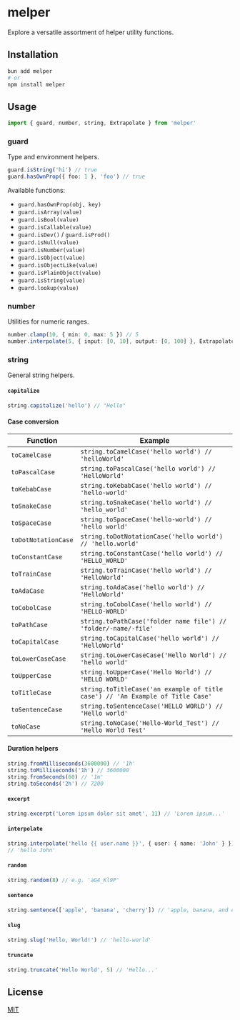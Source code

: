 # melper

Explore a versatile assortment of helper utility functions.

## Installation

```bash
bun add melper
# or
npm install melper
```

## Usage

```ts
import { guard, number, string, Extrapolate } from 'melper'
```

### guard

Type and environment helpers.

```ts
guard.isString('hi') // true
guard.hasOwnProp({ foo: 1 }, 'foo') // true
```

Available functions:

- `guard.hasOwnProp(obj, key)`
- `guard.isArray(value)`
- `guard.isBool(value)`
- `guard.isCallable(value)`
- `guard.isDev()` / `guard.isProd()`
- `guard.isNull(value)`
- `guard.isNumber(value)`
- `guard.isObject(value)`
- `guard.isObjectLike(value)`
- `guard.isPlainObject(value)`
- `guard.isString(value)`
- `guard.lookup(value)`

### number

Utilities for numeric ranges.

```ts
number.clamp(10, { min: 0, max: 5 }) // 5
number.interpolate(5, { input: [0, 10], output: [0, 100] }, Extrapolate.Clamp) // 50
```

### string

General string helpers.

#### `capitalize`
```ts
string.capitalize('hello') // "Hello"
```

#### Case conversion

| Function | Example |
| --- | --- |
| `toCamelCase` | `string.toCamelCase('hello world') // 'helloWorld'` |
| `toPascalCase` | `string.toPascalCase('hello world') // 'HelloWorld'` |
| `toKebabCase` | `string.toKebabCase('hello world') // 'hello-world'` |
| `toSnakeCase` | `string.toSnakeCase('hello world') // 'hello_world'` |
| `toSpaceCase` | `string.toSpaceCase('hello-world') // 'hello world'` |
| `toDotNotationCase` | `string.toDotNotationCase('hello world') // 'hello.world'` |
| `toConstantCase` | `string.toConstantCase('hello world') // 'HELLO_WORLD'` |
| `toTrainCase` | `string.toTrainCase('hello world') // 'HelloWorld'` |
| `toAdaCase` | `string.toAdaCase('hello world') // 'HelloWorld'` |
| `toCobolCase` | `string.toCobolCase('hello world') // 'HELLO-WORLD'` |
| `toPathCase` | `string.toPathCase('folder name file') // 'folder/-name/-file'` |
| `toCapitalCase` | `string.toCapitalCase('hello world') // 'HelloWorld'` |
| `toLowerCaseCase` | `string.toLowerCaseCase('Hello World') // 'hello world'` |
| `toUpperCase` | `string.toUpperCase('Hello World') // 'HELLO WORLD'` |
| `toTitleCase` | `string.toTitleCase('an example of title case') // 'An Example of Title Case'` |
| `toSentenceCase` | `string.toSentenceCase('HELLO WORLD') // 'Hello world'` |
| `toNoCase` | `string.toNoCase('Hello-World_Test') // 'Hello World Test'` |

#### Duration helpers

```ts
string.fromMilliseconds(3600000) // '1h'
string.toMilliseconds('1h') // 3600000
string.fromSeconds(60) // '1m'
string.toSeconds('2h') // 7200
```

#### `excerpt`
```ts
string.excerpt('Lorem ipsum dolor sit amet', 11) // 'Lorem ipsum...'
```

#### `interpolate`
```ts
string.interpolate('hello {{ user.name }}', { user: { name: 'John' } })
// 'hello John'
```

#### `random`
```ts
string.random(8) // e.g. 'aG4_Kl9P'
```

#### `sentence`
```ts
string.sentence(['apple', 'banana', 'cherry']) // 'apple, banana, and cherry'
```

#### `slug`
```ts
string.slug('Hello, World!') // 'hello-world'
```

#### `truncate`
```ts
string.truncate('Hello World', 5) // 'Hello...'
```

## License

[MIT](LICENSE)

